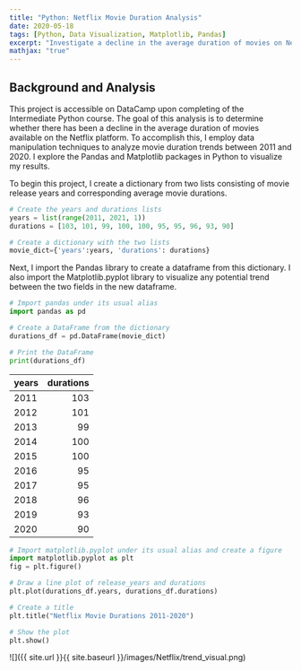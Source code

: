 ```yaml
---
title: "Python: Netflix Movie Duration Analysis"
date: 2020-05-18
tags: [Python, Data Visualization, Matplotlib, Pandas]
excerpt: "Investigate a decline in the average duration of movies on Netflix"
mathjax: "true"
---
```


## Background and Analysis

This project is accessible on DataCamp upon completing of the Intermediate Python course. The goal of this analysis is to determine whether there has been a decline in the average duration of movies available on the Netflix platform. To accomplish this, I employ data manipulation techniques to analyze movie duration trends between 2011 and 2020.
I explore the Pandas and Matplotlib packages in Python to visualize my results.

To begin this project, I create a dictionary from two lists consisting of movie release years and corresponding average movie durations.

```python
# Create the years and durations lists
years = list(range(2011, 2021, 1))
durations = [103, 101, 99, 100, 100, 95, 95, 96, 93, 90]

# Create a dictionary with the two lists
movie_dict={'years':years, 'durations': durations}
```

Next, I import the Pandas library to create a dataframe from this dictionary. I also import the Matplotlib.pyplot library to visualize any potential trend between the two fields in the new dataframe.

```python
# Import pandas under its usual alias
import pandas as pd

# Create a DataFrame from the dictionary
durations_df = pd.DataFrame(movie_dict)

# Print the DataFrame
print(durations_df)
```

| years | durations |
| :-- | --: |
| 2011 | 103 |
| 2012 | 101 |
| 2013 | 99 |
| 2014 | 100 |
| 2015 | 100 |
| 2016 | 95 |
| 2017 | 95 |
| 2018 | 96 |
| 2019 | 93 |
| 2020 | 90 |

```python
# Import matplotlib.pyplot under its usual alias and create a figure
import matplotlib.pyplot as plt
fig = plt.figure()

# Draw a line plot of release_years and durations
plt.plot(durations_df.years, durations_df.durations)

# Create a title
plt.title("Netflix Movie Durations 2011-2020")

# Show the plot
plt.show()
```

![]({{ site.url }}{{ site.baseurl }}/images/Netflix/trend_visual.png)<!-- -->








